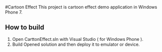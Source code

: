 #Cartoon Effect
This project is cartoon effect demo application in Windows Phone 7.

## How to build
1. Open CarttonEffect.sln with Visual Studio ( for Windows Phone ).
2. Build Opened solution and then deploy it to emulator or device.
